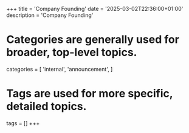 +++
title = 'Company Founding'
date = '2025-03-02T22:36:00+01:00'
description = 'Company Founding'
# Categories are generally used for broader, top-level topics.
categories = [
 'internal',
 'announcement',
]
# Tags are used for more specific, detailed topics.
tags = []
+++
